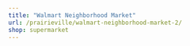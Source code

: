 ```yaml
---
title: "Walmart Neighborhood Market"
url: /prairieville/walmart-neighborhood-market-2/
shop: supermarket
---
```

